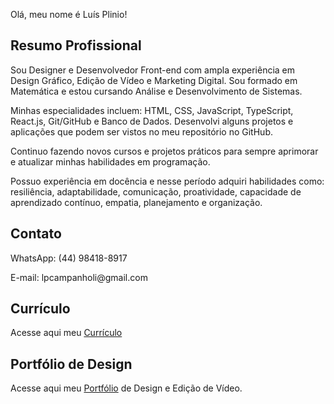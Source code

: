 Olá, meu nome é Luís Plinio! 

<h2>Resumo Profissional</h2>
<p>Sou Designer e Desenvolvedor Front-end com ampla experiência em Design Gráfico, Edição de Vídeo e Marketing Digital. Sou formado em Matemática e estou cursando Análise e Desenvolvimento de Sistemas.</p>
<p>Minhas especialidades incluem: HTML, CSS, JavaScript, TypeScript, React.js, Git/GitHub e Banco de Dados. Desenvolvi alguns projetos e aplicações que podem ser vistos no meu repositório no GitHub.</p>
<p>Continuo fazendo novos cursos e projetos práticos para sempre aprimorar e atualizar minhas habilidades em programação.</p>
<p>Possuo experiência em docência e nesse período adquiri habilidades como: resiliência, adaptabilidade, comunicação, proatividade, capacidade de aprendizado contínuo, empatia, planejamento e organização.</p>

<h2>Contato</h2>
<p>WhatsApp: (44) 98418-8917</p>
<p>E-mail: lpcampanholi@gmail.com</p>

<h2>Currículo</h2>
<p>Acesse aqui meu <a href="https://lpcampanholi.github.io/meu-curriculo/">Currículo</a></p>

<h2>Portfólio de Design</h2>
<p>Acesse aqui meu <a href="https://drive.google.com/file/d/1DhYXBNLFBwCiymLD_BDWPIti59Ol_-R5/view?usp=sharing">Portfólio</a> de Design e Edição de Vídeo.</p>

<!---
lpcampanholi/lpcampanholi is a ✨ special ✨ repository because its `README.md` (this file) appears on your GitHub profile.
You can click the Preview link to take a look at your changes.
--->
